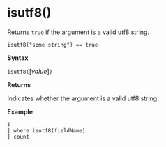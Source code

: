 # isutf8()

Returns `true` if the argument is a valid utf8 string.

```
isutf8("some string") == true
```

**Syntax**

`isutf8(`[*value*]`)`

**Returns**

Indicates whether the argument is a valid utf8 string.

**Example**
```
T
| where isutf8(fieldName)
| count
```
